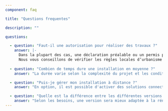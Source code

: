 ```yaml
---
component: faq

title: "Questions frequentes"

description: ""

questions:

  - question: "Faut-il une autorisation pour réaliser des travaux ?"
    answer: |-
      Dans la plupart des cas, une déclaration préalable ou un permis peut être nécessaire. 
      Nous vous conseillons de vérifier les règles locales d’urbanisme ou de réglementation.
      
  - question: "Combien de temps dure une installation en moyenne ?"
    answer: "La durée varie selon la complexité du projet et les conditions du chantier, généralement de quelques heures à une journée."

  - question: "Puis-je gérer mon installation à distance ?"
    answer: "En option, il est possible d'activer des solutions connectées compatibles avec différents systèmes domotiques."

  - question: "Quelle est la différence entre les différentes versions proposées ?"
    answer: "Selon les besoins, une version sera mieux adaptée à la rénovation tandis qu'une autre conviendra davantage aux projets neufs."
---
```

